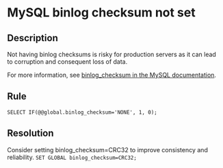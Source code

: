 # MySQL binlog checksum not set 

## Description
Not having binlog checksums is risky for production servers as it can lead to corruption and consequent loss of data.

For more information, see [binlog_checksum in the MySQL documentation](https://dev.mysql.com/doc/refman/8.0/en/replication-options-binary-log.html#sysvar_binlog_checksum).  


## Rule
`SELECT IF(@@global.binlog_checksum='NONE', 1, 0);`


## Resolution
Consider setting binlog_checksum=CRC32 to improve consistency and reliability.
`SET GLOBAL binlog_checksum=CRC32;`

